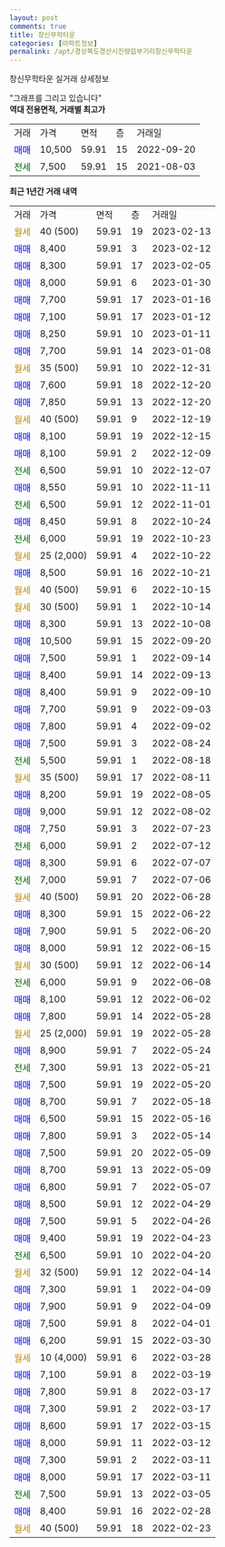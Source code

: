 ```yaml
---
layout: post
comments: true
title: 창신무학타운
categories: [아파트정보]
permalink: /apt/경상북도경산시진량읍부기리창신무학타운
---
```


창신무학타운 실거래 상세정보

<script type="text/javascript">
  google.charts.load('current', {'packages':['line', 'corechart']});
  google.charts.setOnLoadCallback(drawChart);

  function drawChart() {
    var data = new google.visualization.DataTable();
    data.addColumn('date', '거래일');
    data.addColumn('number', "매매");
    data.addColumn('number', "전세");
    data.addColumn('number', "전매");

    data.addRows([[new Date(Date.parse("2023-02-13")), null, null, null], [new Date(Date.parse("2023-02-12")), 8400, null, null], [new Date(Date.parse("2023-02-05")), 8300, null, null], [new Date(Date.parse("2023-01-30")), 8000, null, null], [new Date(Date.parse("2023-01-16")), 7700, null, null], [new Date(Date.parse("2023-01-12")), 7100, null, null], [new Date(Date.parse("2023-01-11")), 8250, null, null], [new Date(Date.parse("2023-01-08")), 7700, null, null], [new Date(Date.parse("2022-12-31")), null, null, null], [new Date(Date.parse("2022-12-20")), 7600, null, null], [new Date(Date.parse("2022-12-20")), 7850, null, null], [new Date(Date.parse("2022-12-19")), null, null, null], [new Date(Date.parse("2022-12-15")), 8100, null, null], [new Date(Date.parse("2022-12-09")), 8100, null, null], [new Date(Date.parse("2022-12-07")), null, 6500, null], [new Date(Date.parse("2022-11-11")), 8550, null, null], [new Date(Date.parse("2022-11-01")), null, 6500, null], [new Date(Date.parse("2022-10-24")), 8450, null, null], [new Date(Date.parse("2022-10-23")), null, 6000, null], [new Date(Date.parse("2022-10-22")), null, null, null], [new Date(Date.parse("2022-10-21")), 8500, null, null], [new Date(Date.parse("2022-10-15")), null, null, null], [new Date(Date.parse("2022-10-14")), null, null, null], [new Date(Date.parse("2022-10-08")), 8300, null, null], [new Date(Date.parse("2022-09-20")), 10500, null, null], [new Date(Date.parse("2022-09-14")), 7500, null, null], [new Date(Date.parse("2022-09-13")), 8400, null, null], [new Date(Date.parse("2022-09-10")), 8400, null, null], [new Date(Date.parse("2022-09-03")), 7700, null, null], [new Date(Date.parse("2022-09-02")), 7800, null, null], [new Date(Date.parse("2022-08-24")), 7500, null, null], [new Date(Date.parse("2022-08-18")), null, 5500, null], [new Date(Date.parse("2022-08-11")), null, null, null], [new Date(Date.parse("2022-08-05")), 8200, null, null], [new Date(Date.parse("2022-08-02")), 9000, null, null], [new Date(Date.parse("2022-07-23")), 7750, null, null], [new Date(Date.parse("2022-07-12")), null, 6000, null], [new Date(Date.parse("2022-07-07")), 8300, null, null], [new Date(Date.parse("2022-07-06")), null, 7000, null], [new Date(Date.parse("2022-06-28")), null, null, null], [new Date(Date.parse("2022-06-22")), 8300, null, null], [new Date(Date.parse("2022-06-20")), 7900, null, null], [new Date(Date.parse("2022-06-15")), 8000, null, null], [new Date(Date.parse("2022-06-14")), null, null, null], [new Date(Date.parse("2022-06-08")), null, 6000, null], [new Date(Date.parse("2022-06-02")), 8100, null, null], [new Date(Date.parse("2022-05-28")), 7800, null, null], [new Date(Date.parse("2022-05-28")), null, null, null], [new Date(Date.parse("2022-05-24")), 8900, null, null], [new Date(Date.parse("2022-05-21")), null, 7300, null], [new Date(Date.parse("2022-05-20")), 7500, null, null], [new Date(Date.parse("2022-05-18")), 8700, null, null], [new Date(Date.parse("2022-05-16")), 6500, null, null], [new Date(Date.parse("2022-05-14")), 7800, null, null], [new Date(Date.parse("2022-05-09")), 7500, null, null], [new Date(Date.parse("2022-05-09")), 8700, null, null], [new Date(Date.parse("2022-05-07")), 6800, null, null], [new Date(Date.parse("2022-04-29")), 8500, null, null], [new Date(Date.parse("2022-04-26")), 7500, null, null], [new Date(Date.parse("2022-04-23")), 9400, null, null], [new Date(Date.parse("2022-04-20")), null, 6500, null], [new Date(Date.parse("2022-04-14")), null, null, null], [new Date(Date.parse("2022-04-09")), 7300, null, null], [new Date(Date.parse("2022-04-09")), 7900, null, null], [new Date(Date.parse("2022-04-01")), 7500, null, null], [new Date(Date.parse("2022-03-30")), 6200, null, null], [new Date(Date.parse("2022-03-28")), null, null, null], [new Date(Date.parse("2022-03-19")), 7100, null, null], [new Date(Date.parse("2022-03-17")), 7800, null, null], [new Date(Date.parse("2022-03-17")), 7300, null, null], [new Date(Date.parse("2022-03-15")), 8600, null, null], [new Date(Date.parse("2022-03-12")), 8000, null, null], [new Date(Date.parse("2022-03-11")), 7300, null, null], [new Date(Date.parse("2022-03-11")), 8000, null, null], [new Date(Date.parse("2022-03-05")), null, 7500, null], [new Date(Date.parse("2022-02-28")), 8400, null, null], [new Date(Date.parse("2022-02-23")), null, null, null]]);

    var options = {
      hAxis: {
        format: 'yyyy/MM/dd'
      },    
      lineWidth: 0,
      pointsVisible: true,    
      title: '최근 1년간 유형별 실거래가 분포',
      legend: { position: 'bottom' }
    };

    var formatter = new google.visualization.NumberFormat({pattern:'###,###'} );
    formatter.format(data, 1);
    formatter.format(data, 2);
    
    setTimeout(function() {
        var chart = new google.visualization.LineChart(document.getElementById('columnchart_material'));
        chart.draw(data, (options));
        document.getElementById('loading').style.display = 'none';
    }, 200);
  }
</script>


<div id="loading" style="z-index:20; display: block; margin-left: 0px">"그래프를 그리고 있습니다"</div>
<div id="columnchart_material" style="width: 95%; margin-left: 0px; display: block"></div>
<!-- contents start -->
<b>역대 전용면적, 거래별 최고가</b>
<table class="sortable">
    <tr>
      <td>거래</td>
      <td>가격</td>
      <td>면적</td>
      <td>층</td>
      <td>거래일</td>
    </tr>
        <tr>
          <td><a style="color: blue">매매</a></td>
          <td>10,500</td>
          <td>59.91</td>
          <td>15</td>
          <td>2022-09-20</td>
        </tr>        
        <tr>
              <td><a style="color: darkgreen">전세</a></td>
              <td>7,500</td>
              <td>59.91</td>
              <td>15</td>
              <td>2021-08-03</td>
            </tr>        
    
</table>

<b>최근 1년간 거래 내역</b>

<table class="sortable">
    <tr>
      <td>거래</td>
      <td>가격</td>
      <td>면적</td>
      <td>층</td>
      <td>거래일</td>
    </tr>
    <tr>
      <td><a style="color: darkgoldenrod">월세</a></td>
      <td>40 (500)</td>
      <td>59.91</td>
      <td>19</td>
      <td>2023-02-13</td>
    </tr>          <tr>
      <td><a style="color: blue">매매</a></td>
      <td>8,400</td>
      <td>59.91</td>
      <td>3</td>
      <td>2023-02-12</td>
    </tr>          <tr>
      <td><a style="color: blue">매매</a></td>
      <td>8,300</td>
      <td>59.91</td>
      <td>17</td>
      <td>2023-02-05</td>
    </tr>          <tr>
      <td><a style="color: blue">매매</a></td>
      <td>8,000</td>
      <td>59.91</td>
      <td>6</td>
      <td>2023-01-30</td>
    </tr>          <tr>
      <td><a style="color: blue">매매</a></td>
      <td>7,700</td>
      <td>59.91</td>
      <td>17</td>
      <td>2023-01-16</td>
    </tr>          <tr>
      <td><a style="color: blue">매매</a></td>
      <td>7,100</td>
      <td>59.91</td>
      <td>17</td>
      <td>2023-01-12</td>
    </tr>          <tr>
      <td><a style="color: blue">매매</a></td>
      <td>8,250</td>
      <td>59.91</td>
      <td>10</td>
      <td>2023-01-11</td>
    </tr>          <tr>
      <td><a style="color: blue">매매</a></td>
      <td>7,700</td>
      <td>59.91</td>
      <td>14</td>
      <td>2023-01-08</td>
    </tr>          <tr>
      <td><a style="color: darkgoldenrod">월세</a></td>
      <td>35 (500)</td>
      <td>59.91</td>
      <td>10</td>
      <td>2022-12-31</td>
    </tr>          <tr>
      <td><a style="color: blue">매매</a></td>
      <td>7,600</td>
      <td>59.91</td>
      <td>18</td>
      <td>2022-12-20</td>
    </tr>          <tr>
      <td><a style="color: blue">매매</a></td>
      <td>7,850</td>
      <td>59.91</td>
      <td>13</td>
      <td>2022-12-20</td>
    </tr>          <tr>
      <td><a style="color: darkgoldenrod">월세</a></td>
      <td>40 (500)</td>
      <td>59.91</td>
      <td>9</td>
      <td>2022-12-19</td>
    </tr>          <tr>
      <td><a style="color: blue">매매</a></td>
      <td>8,100</td>
      <td>59.91</td>
      <td>19</td>
      <td>2022-12-15</td>
    </tr>          <tr>
      <td><a style="color: blue">매매</a></td>
      <td>8,100</td>
      <td>59.91</td>
      <td>2</td>
      <td>2022-12-09</td>
    </tr>          <tr>
      <td><a style="color: darkgreen">전세</a></td>
      <td>6,500</td>
      <td>59.91</td>
      <td>10</td>
      <td>2022-12-07</td>
    </tr>          <tr>
      <td><a style="color: blue">매매</a></td>
      <td>8,550</td>
      <td>59.91</td>
      <td>10</td>
      <td>2022-11-11</td>
    </tr>          <tr>
      <td><a style="color: darkgreen">전세</a></td>
      <td>6,500</td>
      <td>59.91</td>
      <td>12</td>
      <td>2022-11-01</td>
    </tr>          <tr>
      <td><a style="color: blue">매매</a></td>
      <td>8,450</td>
      <td>59.91</td>
      <td>8</td>
      <td>2022-10-24</td>
    </tr>          <tr>
      <td><a style="color: darkgreen">전세</a></td>
      <td>6,000</td>
      <td>59.91</td>
      <td>19</td>
      <td>2022-10-23</td>
    </tr>          <tr>
      <td><a style="color: darkgoldenrod">월세</a></td>
      <td>25 (2,000)</td>
      <td>59.91</td>
      <td>4</td>
      <td>2022-10-22</td>
    </tr>          <tr>
      <td><a style="color: blue">매매</a></td>
      <td>8,500</td>
      <td>59.91</td>
      <td>16</td>
      <td>2022-10-21</td>
    </tr>          <tr>
      <td><a style="color: darkgoldenrod">월세</a></td>
      <td>40 (500)</td>
      <td>59.91</td>
      <td>6</td>
      <td>2022-10-15</td>
    </tr>          <tr>
      <td><a style="color: darkgoldenrod">월세</a></td>
      <td>30 (500)</td>
      <td>59.91</td>
      <td>1</td>
      <td>2022-10-14</td>
    </tr>          <tr>
      <td><a style="color: blue">매매</a></td>
      <td>8,300</td>
      <td>59.91</td>
      <td>13</td>
      <td>2022-10-08</td>
    </tr>          <tr>
      <td><a style="color: blue">매매</a></td>
      <td>10,500</td>
      <td>59.91</td>
      <td>15</td>
      <td>2022-09-20</td>
    </tr>          <tr>
      <td><a style="color: blue">매매</a></td>
      <td>7,500</td>
      <td>59.91</td>
      <td>1</td>
      <td>2022-09-14</td>
    </tr>          <tr>
      <td><a style="color: blue">매매</a></td>
      <td>8,400</td>
      <td>59.91</td>
      <td>14</td>
      <td>2022-09-13</td>
    </tr>          <tr>
      <td><a style="color: blue">매매</a></td>
      <td>8,400</td>
      <td>59.91</td>
      <td>9</td>
      <td>2022-09-10</td>
    </tr>          <tr>
      <td><a style="color: blue">매매</a></td>
      <td>7,700</td>
      <td>59.91</td>
      <td>9</td>
      <td>2022-09-03</td>
    </tr>          <tr>
      <td><a style="color: blue">매매</a></td>
      <td>7,800</td>
      <td>59.91</td>
      <td>4</td>
      <td>2022-09-02</td>
    </tr>          <tr>
      <td><a style="color: blue">매매</a></td>
      <td>7,500</td>
      <td>59.91</td>
      <td>3</td>
      <td>2022-08-24</td>
    </tr>          <tr>
      <td><a style="color: darkgreen">전세</a></td>
      <td>5,500</td>
      <td>59.91</td>
      <td>1</td>
      <td>2022-08-18</td>
    </tr>          <tr>
      <td><a style="color: darkgoldenrod">월세</a></td>
      <td>35 (500)</td>
      <td>59.91</td>
      <td>17</td>
      <td>2022-08-11</td>
    </tr>          <tr>
      <td><a style="color: blue">매매</a></td>
      <td>8,200</td>
      <td>59.91</td>
      <td>19</td>
      <td>2022-08-05</td>
    </tr>          <tr>
      <td><a style="color: blue">매매</a></td>
      <td>9,000</td>
      <td>59.91</td>
      <td>12</td>
      <td>2022-08-02</td>
    </tr>          <tr>
      <td><a style="color: blue">매매</a></td>
      <td>7,750</td>
      <td>59.91</td>
      <td>3</td>
      <td>2022-07-23</td>
    </tr>          <tr>
      <td><a style="color: darkgreen">전세</a></td>
      <td>6,000</td>
      <td>59.91</td>
      <td>2</td>
      <td>2022-07-12</td>
    </tr>          <tr>
      <td><a style="color: blue">매매</a></td>
      <td>8,300</td>
      <td>59.91</td>
      <td>6</td>
      <td>2022-07-07</td>
    </tr>          <tr>
      <td><a style="color: darkgreen">전세</a></td>
      <td>7,000</td>
      <td>59.91</td>
      <td>7</td>
      <td>2022-07-06</td>
    </tr>          <tr>
      <td><a style="color: darkgoldenrod">월세</a></td>
      <td>40 (500)</td>
      <td>59.91</td>
      <td>20</td>
      <td>2022-06-28</td>
    </tr>          <tr>
      <td><a style="color: blue">매매</a></td>
      <td>8,300</td>
      <td>59.91</td>
      <td>15</td>
      <td>2022-06-22</td>
    </tr>          <tr>
      <td><a style="color: blue">매매</a></td>
      <td>7,900</td>
      <td>59.91</td>
      <td>5</td>
      <td>2022-06-20</td>
    </tr>          <tr>
      <td><a style="color: blue">매매</a></td>
      <td>8,000</td>
      <td>59.91</td>
      <td>12</td>
      <td>2022-06-15</td>
    </tr>          <tr>
      <td><a style="color: darkgoldenrod">월세</a></td>
      <td>30 (500)</td>
      <td>59.91</td>
      <td>12</td>
      <td>2022-06-14</td>
    </tr>          <tr>
      <td><a style="color: darkgreen">전세</a></td>
      <td>6,000</td>
      <td>59.91</td>
      <td>9</td>
      <td>2022-06-08</td>
    </tr>          <tr>
      <td><a style="color: blue">매매</a></td>
      <td>8,100</td>
      <td>59.91</td>
      <td>12</td>
      <td>2022-06-02</td>
    </tr>          <tr>
      <td><a style="color: blue">매매</a></td>
      <td>7,800</td>
      <td>59.91</td>
      <td>14</td>
      <td>2022-05-28</td>
    </tr>          <tr>
      <td><a style="color: darkgoldenrod">월세</a></td>
      <td>25 (2,000)</td>
      <td>59.91</td>
      <td>19</td>
      <td>2022-05-28</td>
    </tr>          <tr>
      <td><a style="color: blue">매매</a></td>
      <td>8,900</td>
      <td>59.91</td>
      <td>7</td>
      <td>2022-05-24</td>
    </tr>          <tr>
      <td><a style="color: darkgreen">전세</a></td>
      <td>7,300</td>
      <td>59.91</td>
      <td>13</td>
      <td>2022-05-21</td>
    </tr>          <tr>
      <td><a style="color: blue">매매</a></td>
      <td>7,500</td>
      <td>59.91</td>
      <td>19</td>
      <td>2022-05-20</td>
    </tr>          <tr>
      <td><a style="color: blue">매매</a></td>
      <td>8,700</td>
      <td>59.91</td>
      <td>7</td>
      <td>2022-05-18</td>
    </tr>          <tr>
      <td><a style="color: blue">매매</a></td>
      <td>6,500</td>
      <td>59.91</td>
      <td>15</td>
      <td>2022-05-16</td>
    </tr>          <tr>
      <td><a style="color: blue">매매</a></td>
      <td>7,800</td>
      <td>59.91</td>
      <td>3</td>
      <td>2022-05-14</td>
    </tr>          <tr>
      <td><a style="color: blue">매매</a></td>
      <td>7,500</td>
      <td>59.91</td>
      <td>20</td>
      <td>2022-05-09</td>
    </tr>          <tr>
      <td><a style="color: blue">매매</a></td>
      <td>8,700</td>
      <td>59.91</td>
      <td>13</td>
      <td>2022-05-09</td>
    </tr>          <tr>
      <td><a style="color: blue">매매</a></td>
      <td>6,800</td>
      <td>59.91</td>
      <td>7</td>
      <td>2022-05-07</td>
    </tr>          <tr>
      <td><a style="color: blue">매매</a></td>
      <td>8,500</td>
      <td>59.91</td>
      <td>12</td>
      <td>2022-04-29</td>
    </tr>          <tr>
      <td><a style="color: blue">매매</a></td>
      <td>7,500</td>
      <td>59.91</td>
      <td>5</td>
      <td>2022-04-26</td>
    </tr>          <tr>
      <td><a style="color: blue">매매</a></td>
      <td>9,400</td>
      <td>59.91</td>
      <td>19</td>
      <td>2022-04-23</td>
    </tr>          <tr>
      <td><a style="color: darkgreen">전세</a></td>
      <td>6,500</td>
      <td>59.91</td>
      <td>10</td>
      <td>2022-04-20</td>
    </tr>          <tr>
      <td><a style="color: darkgoldenrod">월세</a></td>
      <td>32 (500)</td>
      <td>59.91</td>
      <td>12</td>
      <td>2022-04-14</td>
    </tr>          <tr>
      <td><a style="color: blue">매매</a></td>
      <td>7,300</td>
      <td>59.91</td>
      <td>1</td>
      <td>2022-04-09</td>
    </tr>          <tr>
      <td><a style="color: blue">매매</a></td>
      <td>7,900</td>
      <td>59.91</td>
      <td>9</td>
      <td>2022-04-09</td>
    </tr>          <tr>
      <td><a style="color: blue">매매</a></td>
      <td>7,500</td>
      <td>59.91</td>
      <td>8</td>
      <td>2022-04-01</td>
    </tr>          <tr>
      <td><a style="color: blue">매매</a></td>
      <td>6,200</td>
      <td>59.91</td>
      <td>15</td>
      <td>2022-03-30</td>
    </tr>          <tr>
      <td><a style="color: darkgoldenrod">월세</a></td>
      <td>10 (4,000)</td>
      <td>59.91</td>
      <td>6</td>
      <td>2022-03-28</td>
    </tr>          <tr>
      <td><a style="color: blue">매매</a></td>
      <td>7,100</td>
      <td>59.91</td>
      <td>8</td>
      <td>2022-03-19</td>
    </tr>          <tr>
      <td><a style="color: blue">매매</a></td>
      <td>7,800</td>
      <td>59.91</td>
      <td>8</td>
      <td>2022-03-17</td>
    </tr>          <tr>
      <td><a style="color: blue">매매</a></td>
      <td>7,300</td>
      <td>59.91</td>
      <td>2</td>
      <td>2022-03-17</td>
    </tr>          <tr>
      <td><a style="color: blue">매매</a></td>
      <td>8,600</td>
      <td>59.91</td>
      <td>17</td>
      <td>2022-03-15</td>
    </tr>          <tr>
      <td><a style="color: blue">매매</a></td>
      <td>8,000</td>
      <td>59.91</td>
      <td>11</td>
      <td>2022-03-12</td>
    </tr>          <tr>
      <td><a style="color: blue">매매</a></td>
      <td>7,300</td>
      <td>59.91</td>
      <td>2</td>
      <td>2022-03-11</td>
    </tr>          <tr>
      <td><a style="color: blue">매매</a></td>
      <td>8,000</td>
      <td>59.91</td>
      <td>17</td>
      <td>2022-03-11</td>
    </tr>          <tr>
      <td><a style="color: darkgreen">전세</a></td>
      <td>7,500</td>
      <td>59.91</td>
      <td>13</td>
      <td>2022-03-05</td>
    </tr>          <tr>
      <td><a style="color: blue">매매</a></td>
      <td>8,400</td>
      <td>59.91</td>
      <td>16</td>
      <td>2022-02-28</td>
    </tr>          <tr>
      <td><a style="color: darkgoldenrod">월세</a></td>
      <td>40 (500)</td>
      <td>59.91</td>
      <td>18</td>
      <td>2022-02-23</td>
    </tr>      </table>
<!-- contents end -->    

